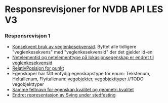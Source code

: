 # Responsrevisjoner for NVDB API LES V3

### Responsrevisjon 1

* [Konsekvent bruk av veglenkesekvensid](https://github.com/nvdb-vegdata/nvdb-api-client/commit/3765e42a30728fb4efc023c2f72472a046ec20a2#diff-b5f334c16ceccbb3987030524a0e828cR95). Byttet alle tidligere "veglenkesekvens" med "veglenkesekvensid" der det gjelder id-en
* [Netelementid og netelementtype på lokasjonsegenskap er endret til veglenkesekvensid](https://github.com/nvdb-vegdata/nvdb-api-client/commit/3765e42a30728fb4efc023c2f72472a046ec20a2#diff-c8692b87f0a2cf670ba98f95c457a46aR135)
* [RelativPosisjon for punkt](https://github.com/nvdb-vegdata/nvdb-api-client/commit/bb4ecee0d488d8cc5f945521a7b1abc45c790709#diff-eab00036a45a9bd9e5ae0f6ef8892c77R22)
* Egenskaper har fått entydig egenskapstype for enum: Tekstenum, Heltallenum, Flyttallenum: [vegobjekter](https://github.com/nvdb-vegdata/nvdb-api-client/commit/60f0225bfd11c6e1887519f8b35d60b91e2f6e8d#diff-5411560551c353f26c91708d93e16413R19), [vegobjekttyper](https://) //TODO vegobjekttyper
* [Samme feltnavn for egenskap.kvalitet og geometri.kvalitet](https://github.com/nvdb-vegdata/nvdb-api-client/commit/3765e42a30728fb4efc023c2f72472a046ec20a2#diff-c8692b87f0a2cf670ba98f95c457a46aR41)
* [Endret representasjon av Sving under stedfesting](https://github.com/nvdb-vegdata/nvdb-api-client/commit/2c125b926477dab9bbb4f4900b97c22ed44f7385)
